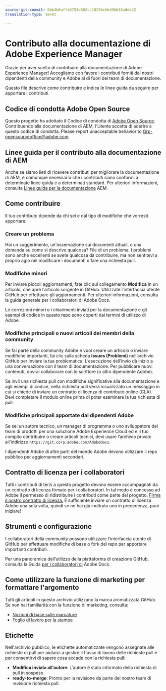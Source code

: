 ```yaml
---
source-git-commit: 6bb4b6affa0753d602cc18256cbbd96b38a0eb32
translation-type: tm+mt

---
```

# Contributo alla documentazione di Adobe Experience Manager

Grazie per aver scelto di contribuire alla documentazione di Adobe Experience Manager! Accogliamo con favore i contributi forniti dai nostri dipendenti della community e Adobe al di fuori dei team di documentazione.

Questo file descrive come contribuire e indica le linee guida da seguire per apportare i contributi.

## Codice di condotta Adobe Open Source

Questo progetto ha adottato il Codice di condotta di [Adobe Open Source](code-of-conduct.md). Contribuendo alla documentazione di AEM, l&#39;Utente accetta di aderire a questo codice di condotta. Please report unacceptable behavior to [Grp-opensourceoffice@adobe.com](mailto:Grp-opensourceoffice@adobe.com).

## Linee guida per il contributo alla documentazione di AEM

Anche se siamo lieti di ricevere contributi per migliorare la documentazione di AEM, è comunque necessario che i contributi siano conformi a determinate linee guida e a determinati standard. Per ulteriori informazioni, consulta [Linee guida per la documentazione](guidelines.md) AEM.

## Come contribuire

Il tuo contributo dipende da chi sei e dal tipo di modifiche che vorresti apportare:

### Creare un problema

Hai un suggerimento, un&#39;osservazione sui documenti attuali, o una domanda su come si descrive qualcosa? File di un problema. I problemi sono anche eccellenti se avete qualcosa da contribuire, ma non sentitevi a proprio agio nel modificare i documenti o fare una richiesta pull.

### Modifiche minori

Per inviare piccoli aggiornamenti, fate clic sul collegamento **Modifica** in un articolo, che apre l’articolo sorgente in GitHub. Utilizzate l’interfaccia utente GitHub per effettuare gli aggiornamenti. Per ulteriori informazioni, consulta la guida [](https://docs.adobe.com/help/en/contributor/contributor-guide/introduction.html) generale per i collaboratori di Adobe Docs.

Le correzioni minori o i chiarimenti inviati per la documentazione e gli esempi di codice in questo repo sono coperti dai termini di utilizzo di Adobe.

### Modifiche principali o nuovi articoli dei membri della community

Se fai parte della community Adobe e vuoi creare un articolo o inviare modifiche importanti, fai clic sulla scheda **Issues (Problemi)** nell’archivio GitHub per inviare la tua problematica. L’esecuzione dell’invio dà inizio a una conversazione con il team di documentazione. Per pubblicare nuovi contenuti, dovrai collaborare con lo scrittore (o altro dipendente Adobe).

Se invii una richiesta pull con modifiche significative alla documentazione e agli esempi di codice, nella richiesta pull verrà visualizzato un messaggio in cui si chiede di inviare un contratto di licenza di contributo online (CLA). Devi completare il modulo online prima di poter esaminare la tua richiesta di pull.

### Modifiche principali apportate dai dipendenti Adobe

Se sei un autore tecnico, un manager di programma o uno sviluppatore del team di prodotti per una soluzione Adobe Experience Cloud ed è il tuo compito contribuire o creare articoli tecnici, devi usare l’archivio privato all’indirizzo `https://git.corp.adobe.com/AdobeDocs`.

I dipendenti Adobe di altre parti del mondo Adobe devono utilizzare il repo pubblico per aggiornamenti secondari.

## Contratto di licenza per i collaboratori

Tutti i contributi di terzi a questo progetto devono essere accompagnati da un contratto di licenza firmato per i collaboratori. In tal modo è concesso ad Adobe il permesso di ridistribuire i contributi come parte del progetto. [Firma il nostro contratto di licenza.](https://opensource.adobe.com/cla.html) È sufficiente inviare un contratto di licenza Adobe una sola volta, quindi se ne hai già inoltrato uno in precedenza, puoi iniziare!

## Strumenti e configurazione

I collaboratori della community possono utilizzare l’interfaccia utente di GitHub per effettuare modifiche di base o fork del repo per apportare importanti contributi.

Per una panoramica dell’utilizzo della piattaforma di creazione GitHub, consulta la Guida [per i collaboratori di](https://docs.adobe.com/help/en/contributor/contributor-guide/introduction.html) Adobe Docs.

## Come utilizzare la funzione di marketing per formattare l&#39;argomento

Tutti gli articoli in questo archivio utilizzano la marca aromatizzata GitHub. Se non hai familiarità con la funzione di marketing, consulta:

* [Nozioni di base sulle marcature](https://help.github.com/articles/getting-started-with-writing-and-formatting-on-github/)
* [Foglio di lavoro per la stampa](https://guides.github.com/pdfs/markdown-cheatsheet-online.pdf)

## Etichette

Nell&#39;archivio pubblico, le etichette automatizzate vengono assegnate alle richieste di pull per aiutarci a gestire il flusso di lavoro delle richieste pull e per consentirvi di sapere cosa accade con la richiesta pull:

* **Modifica inviata all’autore**: L&#39;autore è stato informato della richiesta di pull in sospeso.
* **ready-to-merge**: Pronto per la revisione da parte del nostro team di revisione richiesta pull.
